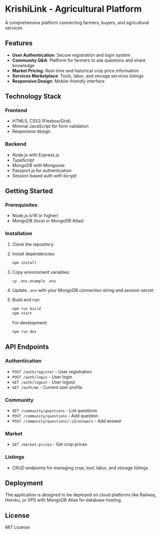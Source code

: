 # KrishiLink - Agricultural Platform

A comprehensive platform connecting farmers, buyers, and agricultural services.

## Features

- **User Authentication**: Secure registration and login system
- **Community Q&A**: Platform for farmers to ask questions and share knowledge
- **Market Pricing**: Real-time and historical crop price information
- **Services Marketplace**: Tools, labor, and storage services listings
- **Responsive Design**: Mobile-friendly interface

## Technology Stack

### Frontend
- HTML5, CSS3 (Flexbox/Grid)
- Minimal JavaScript for form validation
- Responsive design

### Backend
- Node.js with Express.js
- TypeScript
- MongoDB with Mongoose
- Passport.js for authentication
- Session-based auth with bcrypt

## Getting Started

### Prerequisites
- Node.js (v16 or higher)
- MongoDB (local or MongoDB Atlas)

### Installation

1. Clone the repository
2. Install dependencies:
   ```bash
   npm install
   ```

3. Copy environment variables:
   ```bash
   cp .env.example .env
   ```

4. Update `.env` with your MongoDB connection string and session secret

5. Build and run:
   ```bash
   npm run build
   npm start
   ```

   For development:
   ```bash
   npm run dev
   ```

## API Endpoints

### Authentication
- `POST /auth/register` - User registration
- `POST /auth/login` - User login
- `GET /auth/logout` - User logout
- `GET /auth/me` - Current user profile

### Community
- `GET /community/questions` - List questions
- `POST /community/questions` - Add question
- `POST /community/questions/:id/answers` - Add answer

### Market
- `GET /market-prices` - Get crop prices

### Listings
- CRUD endpoints for managing crop, tool, labor, and storage listings

## Deployment

The application is designed to be deployed on cloud platforms like Railway, Heroku, or VPS with MongoDB Atlas for database hosting.

## License

MIT License
